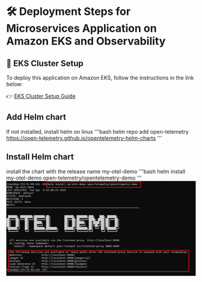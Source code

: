 # 🛠️ Deployment Steps for Microservices Application on Amazon EKS and Observability

## 🚀 EKS Cluster Setup

To deploy this application on Amazon EKS, follow the instructions in the link below:

👉 [EKS Cluster Setup Guide](assets/eks-setup.md)

## Add Helm chart

If not installed, install helm on linux
'''bash
helm repo add open-telemetry https://open-telemetry.github.io/opentelemetry-helm-charts
'''
## Install Helm chart
install the chart with the release name my-otel-demo
'''bash
helm install my-otel-demo open-telemetry/opentelemetry-demo
'''
![Otel_Helm](assets/helm_install_otel.png)
